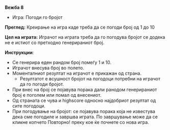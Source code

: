 **Вежба 8**
- Игра: Погоди го бројот

**Преглед:** Креирање на игра каде треба да се погоди број од 1 до 10

**Цел на играта:** Играчот на играта треба да го погодува бројот се додека не е истиот со претходно генерираниот број.

**Инструкции**:  
- Се генерира еден рандом број помеѓу 1 и 10.
- Играчот внесува број во полето.
- Моменталниот резултат на играчот е прикажан од страна. 
   - Резултатот е всушност бројот на погодоци потребни на играчот да го погоди бројот.
- При внес на број се појавува порака дали ранодом генерираниот број е поголем или помал од внесениот.     
- Од страната се чува и highscore односно најдобриот резултат од сите погодоци.
- При погодување на бројот:  се појавува порака која не известува дека сме погодиле и завршва играта. По завршување може да се кликне копчето Повторно! преку кое ќе почнете со нова игра.
